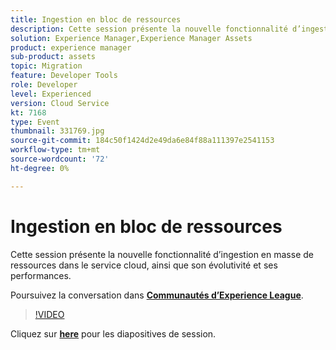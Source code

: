 ```yaml
---
title: Ingestion en bloc de ressources
description: Cette session présente la nouvelle fonctionnalité d’ingestion en masse de ressources dans le service cloud et son évolutivité et ses performances. Cette session a été diffusée dans le cadre d’un événement de contenu Adobe Developers Live.
solution: Experience Manager,Experience Manager Assets
product: experience manager
sub-product: assets
topic: Migration
feature: Developer Tools
role: Developer
level: Experienced
version: Cloud Service
kt: 7168
type: Event
thumbnail: 331769.jpg
source-git-commit: 184c50f1424d2e49da6e84f88a111397e2541153
workflow-type: tm+mt
source-wordcount: '72'
ht-degree: 0%

---
```


# Ingestion en bloc de ressources

Cette session présente la nouvelle fonctionnalité d’ingestion en masse de ressources dans le service cloud, ainsi que son évolutivité et ses performances.

Poursuivez la conversation dans **[Communautés d’Experience League](http://adobe.ly/36Yd3v6)**.

>[!VIDEO](https://video.tv.adobe.com/v/331769/?quality=12&learn=on&hidetitle=true)

Cliquez sur **[here](/help/adobe-developers-live/assets/asset-bulk-ingestion.pdf)** pour les diapositives de session.
